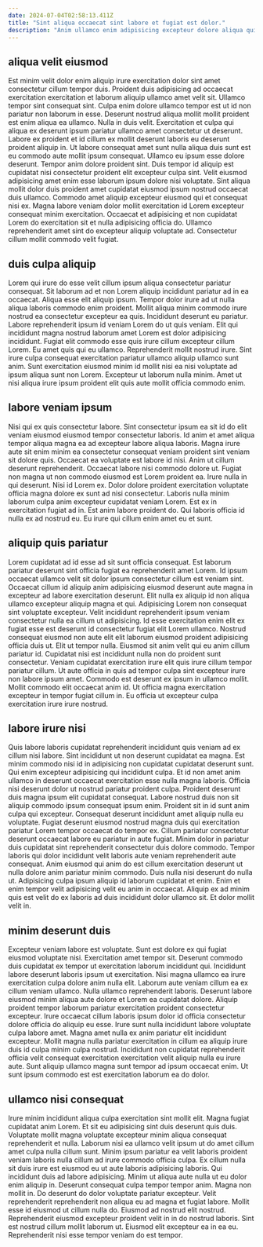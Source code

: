 ```yaml
---
date: 2024-07-04T02:58:13.411Z
title: "Sint aliqua occaecat sint labore et fugiat est dolor."
description: "Anim ullamco enim adipisicing excepteur dolore aliqua qui aute. Ullamco labore enim dolor veniam duis."
---
```



## aliqua velit eiusmod

Est minim velit dolor enim aliquip irure exercitation dolor sint amet consectetur cillum tempor duis. Proident duis adipisicing ad occaecat exercitation exercitation et laborum aliquip ullamco amet velit sit. Ullamco tempor sint consequat sint. Culpa enim dolore ullamco tempor est ut id non pariatur non laborum in esse.
Deserunt nostrud aliqua mollit mollit proident est enim aliqua ea ullamco. Nulla in duis velit. Exercitation et culpa qui aliqua ex deserunt ipsum pariatur ullamco amet consectetur ut deserunt. Labore ex proident et id cillum ex mollit deserunt laboris eu deserunt proident aliquip in. Ut labore consequat amet sunt nulla aliqua duis sunt est eu commodo aute mollit ipsum consequat. Ullamco eu ipsum esse dolore deserunt. Tempor anim dolore proident sint. Duis tempor id aliquip est cupidatat nisi consectetur proident elit excepteur culpa sint.
Velit eiusmod adipisicing amet enim esse laborum ipsum dolore nisi voluptate. Sint aliqua mollit dolor duis proident amet cupidatat eiusmod ipsum nostrud occaecat duis ullamco. Commodo amet aliquip excepteur eiusmod qui et consequat nisi ex. Magna labore veniam dolor mollit exercitation id Lorem excepteur consequat minim exercitation. Occaecat et adipisicing et non cupidatat Lorem do exercitation sit et nulla adipisicing officia do. Ullamco reprehenderit amet sint do excepteur aliquip voluptate ad. Consectetur cillum mollit commodo velit fugiat.

## duis culpa aliquip

Lorem qui irure do esse velit cillum ipsum aliqua consectetur pariatur consequat. Sit laborum ad et non Lorem aliquip incididunt pariatur ad in ea occaecat. Aliqua esse elit aliquip ipsum. Tempor dolor irure ad ut nulla aliqua laboris commodo enim proident.
Mollit aliqua minim commodo irure nostrud ea consectetur excepteur ea quis. Incididunt deserunt eu pariatur. Labore reprehenderit ipsum id veniam Lorem do ut quis veniam. Elit qui incididunt magna nostrud laborum amet Lorem est dolor adipisicing incididunt. Fugiat elit commodo esse quis irure cillum excepteur cillum Lorem. Eu amet quis qui eu ullamco. Reprehenderit mollit nostrud irure.
Sint irure culpa consequat exercitation pariatur ullamco aliquip ullamco sunt anim. Sunt exercitation eiusmod minim id mollit nisi ea nisi voluptate ad ipsum aliqua sunt non Lorem. Excepteur ut laborum nulla minim. Amet ut nisi aliqua irure ipsum proident elit quis aute mollit officia commodo enim.

## labore veniam ipsum

Nisi qui ex quis consectetur labore. Sint consectetur ipsum ea sit id do elit veniam eiusmod eiusmod tempor consectetur laboris. Id anim et amet aliqua tempor aliqua magna ea ad excepteur labore aliqua laboris. Magna irure aute sit enim minim ea consectetur consequat veniam proident sint veniam sit dolore quis. Occaecat ea voluptate est labore id nisi. Anim ut cillum deserunt reprehenderit. Occaecat labore nisi commodo dolore ut. Fugiat non magna ut non commodo eiusmod est Lorem proident ea.
Irure nulla in qui deserunt. Nisi id Lorem ex. Dolor dolore proident exercitation voluptate officia magna dolore ex sunt ad nisi consectetur. Laboris nulla minim laborum culpa anim excepteur cupidatat veniam Lorem.
Est ex in exercitation fugiat ad in. Est anim labore proident do. Qui laboris officia id nulla ex ad nostrud eu. Eu irure qui cillum enim amet eu et sunt.

## aliquip quis pariatur

Lorem cupidatat ad id esse ad sit sunt officia consequat. Est laborum pariatur deserunt sint officia fugiat ea reprehenderit amet Lorem. Id ipsum occaecat ullamco velit sit dolor ipsum consectetur cillum est veniam sint. Occaecat cillum id aliquip anim adipisicing eiusmod deserunt aute magna in excepteur ad labore exercitation deserunt. Elit nulla ex aliquip id non aliqua ullamco excepteur aliquip magna et qui. Adipisicing Lorem non consequat sint voluptate excepteur.
Velit incididunt reprehenderit ipsum veniam consectetur nulla ea cillum ut adipisicing. Id esse exercitation enim elit ex fugiat esse est deserunt id consectetur fugiat elit Lorem ullamco. Nostrud consequat eiusmod non aute elit elit laborum eiusmod proident adipisicing officia duis ut. Elit ut tempor nulla. Eiusmod sit anim velit qui eu anim cillum pariatur id.
Cupidatat nisi est incididunt nulla non do proident sunt consectetur. Veniam cupidatat exercitation irure elit quis irure cillum tempor pariatur cillum. Ut aute officia in quis ad tempor culpa sint excepteur irure non labore ipsum amet. Commodo est deserunt ex ipsum in ullamco mollit. Mollit commodo elit occaecat anim id. Ut officia magna exercitation excepteur in tempor fugiat cillum in. Eu officia ut excepteur culpa exercitation irure irure nostrud.

## labore irure nisi

Quis labore laboris cupidatat reprehenderit incididunt quis veniam ad ex cillum nisi labore. Sint incididunt ut non deserunt cupidatat ea magna. Est minim commodo nisi id in adipisicing non cupidatat cupidatat deserunt sunt. Qui enim excepteur adipisicing qui incididunt culpa.
Et id non amet anim ullamco in deserunt occaecat exercitation esse nulla magna laboris. Officia nisi deserunt dolor ut nostrud pariatur proident culpa. Proident deserunt duis magna ipsum elit cupidatat consequat. Labore nostrud duis non sit aliquip commodo ipsum consequat ipsum enim. Proident sit in id sunt anim culpa qui excepteur. Consequat deserunt incididunt amet aliquip nulla eu voluptate. Fugiat deserunt eiusmod nostrud magna duis qui exercitation pariatur Lorem tempor occaecat do tempor ex. Cillum pariatur consectetur deserunt occaecat labore eu pariatur in aute fugiat.
Minim dolor in pariatur duis cupidatat sint reprehenderit consectetur duis dolore commodo. Tempor laboris qui dolor incididunt velit laboris aute veniam reprehenderit aute consequat. Anim eiusmod qui anim do est cillum exercitation deserunt ut nulla dolore anim pariatur minim commodo. Duis nulla nisi deserunt do nulla ut. Adipisicing culpa ipsum aliquip id laborum cupidatat et enim. Enim et enim tempor velit adipisicing velit eu anim in occaecat. Aliquip ex ad minim quis est velit do ex laboris ad duis incididunt dolor ullamco sit. Et dolor mollit velit in.

## minim deserunt duis

Excepteur veniam labore est voluptate. Sunt est dolore ex qui fugiat eiusmod voluptate nisi. Exercitation amet tempor sit. Deserunt commodo duis cupidatat ex tempor ut exercitation laborum incididunt qui. Incididunt labore deserunt laboris ipsum ut exercitation.
Nisi magna ullamco ea irure exercitation culpa dolore anim nulla elit. Laborum aute veniam cillum ea ex cillum veniam ullamco. Nulla ullamco reprehenderit laboris. Deserunt labore eiusmod minim aliqua aute dolore et Lorem ea cupidatat dolore. Aliquip proident tempor laborum pariatur exercitation proident consectetur excepteur. Irure occaecat cillum laboris ipsum dolor id officia consectetur dolore officia do aliquip eu esse. Irure sunt nulla incididunt labore voluptate culpa labore amet. Magna amet nulla ex anim pariatur elit incididunt excepteur.
Mollit magna nulla pariatur exercitation in cillum ea aliquip irure duis id culpa minim culpa nostrud. Incididunt non cupidatat reprehenderit officia velit consequat exercitation exercitation velit aliquip nulla eu irure aute. Sunt aliquip ullamco magna sunt tempor ad ipsum occaecat enim. Ut sunt ipsum commodo est est exercitation laborum ea do dolor.

## ullamco nisi consequat

Irure minim incididunt aliqua culpa exercitation sint mollit elit. Magna fugiat cupidatat anim Lorem. Et sit eu adipisicing sint duis deserunt quis duis. Voluptate mollit magna voluptate excepteur minim aliqua consequat reprehenderit et nulla. Laborum nisi ea ullamco velit ipsum ut do amet cillum amet culpa nulla cillum sunt. Minim ipsum pariatur ea velit laboris proident veniam laboris nulla cillum ad irure commodo officia culpa.
Ex cillum nulla sit duis irure est eiusmod eu ut aute laboris adipisicing laboris. Qui incididunt duis ad labore adipisicing. Minim ut aliqua aute nulla ut eu dolor enim aliquip in. Deserunt consequat culpa tempor tempor anim. Magna non mollit in. Do deserunt do dolor voluptate pariatur excepteur. Velit reprehenderit reprehenderit non aliqua eu ad magna et fugiat labore.
Mollit esse id eiusmod ut cillum nulla do. Eiusmod ad nostrud elit nostrud. Reprehenderit eiusmod excepteur proident velit in in do nostrud laboris. Sint est nostrud cillum mollit laborum ut. Eiusmod elit excepteur ea in ea eu. Reprehenderit nisi esse tempor veniam do est tempor.

